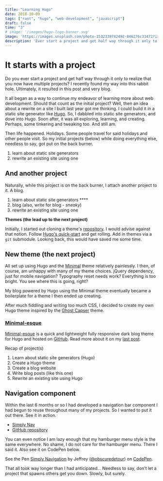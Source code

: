```yaml
---
title: "Learning Hugo"
date: 2018-10-09
tags: ["rant", "hugo", "web-development", "javascript"]
draft: false
time: "3"
# image: '/images/hugo-logo-banner.svg'
image: 'https://images.unsplash.com/photo-1532339742492-846276c31472?ixlib=rb-0.3.5&ixid=eyJhcHBfaWQiOjEyMDd9&s=140ff93586087dc30980d1459b5401c3&dpr=1&auto=format&fit=crop&w=1000&q=80&cs=tinysrgb'
description: 'Ever start a project and get half way through it only to realize that you now have multiple projects? A story of learning Hugo, creating new Hugo themes and writing blogs.'
---
```


<!-- {{< figure class="image fit" src="/images/rolling-tv-cart.jpg" >}} -->

# It starts with a project

Do you ever start a project and get half way through it only to realize that you now have multiple projects? I recently found my way into this rabbit hole. Ultimately, it resulted in this post and very blog.

It all began as a way to continue my endeavor of learning more about web development. Should that count as the initial project? Well, then an idea about a rewrite on a site I built last year got me thinking. I could build it in a static site generator like [Hugo](https://gohugo.io). So, I dabbled into static site generators, and dove into Hugo. Soon after, it was all exploring, learning, and creating. Perhaps, some tinkering and tweaking too. And still am.

Then life happened. Holidays. Some people travel for said holidays and other people visit. So my initial projects (below) while doing everything else, needless to say, got put on the back burner.

1. learn about static site generators 
2. rewrite an existing site using one

## And another project

Naturally, while this project is on the back burner, I attach another project to it. A blog.

1. learn about static site generators ****
2. blog (also, write for blog - *sneaky*)
3. rewrite an existing site using one

**Themes (the lead up to the next project)**

Initially, I started out cloning a theme's [repository](https://github.com/calintat/minimal). I would advise against that notion. Follow [Hugo's quick-start](https://gohugo.io/getting-started/quick-start/) and get rolling. Add in themes via a `git` submodule. Looking back, this would have saved me some time.

## New theme (the next project)

All set up using Hugo and the [Minimal](https://themes.gohugo.io/theme/minimal/) theme relatively painlessly. I then, of course, am unhappy with many of my theme choices. jQuery dependency, just for mobile navigation? Typography reset needs work? Everything is too bright. You see where this is going, right?

My blog powered by Hugo using the Minimal theme eventually became a boilerplate for a theme I then ended up creating. 

After much fiddling and writing too much CSS, I decided to create my own  Hugo theme inspired by the [Ghost Capser](https://github.com/TryGhost/Casper) theme. 

### [Minimal-esque](/post/minimal-esque/)

[Minimal-esque](https://github.com/obscuredetour/minimal-esque) is a quick and lightweight fully responsive dark blog theme for Hugo and hosted on [GitHub](https://github.com/obscuredetour/minimal-esque). Read more about it on my [last post](/post/minimal-esque/).

Recap of project(s)

1. Learn about static site generators (Hugo)
2. Create a Hugo theme
3. Create a blog website
4. Write blog posts (like this one)
5. Rewrite an existing site using Hugo

## **Navigation component**

Within the last 6 months or so I had developed a navigation bar component I had begun to reuse throughout many of my projects. So I wanted to put it out there. See it in action.

- [Simply Nav](https://obscuredetour.github.io/simply-nav/)
- [GitHub repository](https://github.com/obscuredetour/simply-nav)

You can even notice I am lazy enough that my hamburger menu style is the same everywhere. No shame, I do not care for the hamburger menu. There I said it. Also see it on CodePen below.

<p data-height="449" data-theme-id="0" data-slug-hash="XxNWLY" data-default-tab="css,result" data-user="obscuredetour" data-pen-title="Simply Navigation" class="codepen">See the Pen <a href="https://codepen.io/obscuredetour/pen/XxNWLY/">Simply Navigation</a> by Jeffrey (<a href="https://codepen.io/obscuredetour">@obscuredetour</a>) on <a href="https://codepen.io">CodePen</a>.</p>
<script async src="https://static.codepen.io/assets/embed/ei.js"></script>

That all took way longer than I had anticipated... Needless to say, don't let a project that spawns others get you down. Slowly, but surely.